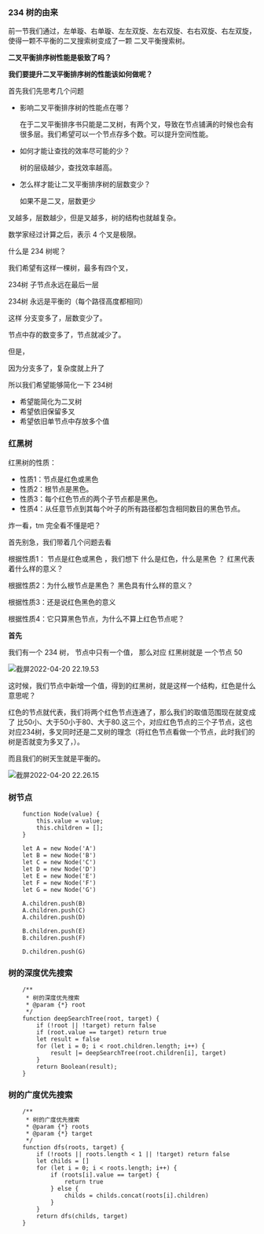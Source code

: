 ### 234 树的由来

前一节我们通过，左单璇、右单璇、左左双旋、左右双旋、右右双旋、右左双旋，使得一颗不平衡的二叉搜索树变成了一颗 二叉平衡搜索树。

**二叉平衡排序树性能是极致了吗？**

**我们要提升二叉平衡排序树的性能该如何做呢？**



首先我们先思考几个问题

+ 影响二叉平衡排序树的性能点在哪？

  在于二叉平衡排序书只能是二叉树，有两个叉，导致在节点铺满的时候也会有很多层。我们希望可以一个节点存多个数。可以提升空间性能。

+ 如何才能让查找的效率尽可能的少？

  树的层级越少，查找效率越高。

+ 怎么样才能让二叉平衡排序树的层数变少？

  如果不是二叉，层数更少



叉越多，层数越少，但是叉越多，树的结构也就越复杂。

数学家经过计算之后，表示 4 个叉是极限。



什么是 234 树呢？

我们希望有这样一棵树，最多有四个叉，



234树 子节点永远在最后一层

234树 永远是平衡的（每个路径高度都相同）



这样 分支变多了，层数变少了。

节点中存的数变多了，节点就减少了。

但是，

因为分支多了，复杂度就上升了

所以我们希望能够简化一下 234树

+ 希望能简化为二叉树
+ 希望依旧保留多叉
+ 希望依旧单节点中存放多个值





### 红黑树

红黑树的性质：

+ 性质1：节点是红色或黑色
+ 性质2：根节点是黑色。
+ 性质3：每个红色节点的两个子节点都是黑色。
+ 性质4：从任意节点到其每个叶子的所有路径都包含相同数目的黑色节点。



炸一看，tm 完全看不懂是吧？

首先别急，我们带着几个问题去看

根据性质1： 节点是红色或黑色 ，我们想下 什么是红色，什么是黑色 ？ 红黑代表着什么样的意义？

根据性质2：为什么根节点是黑色？ 黑色具有什么样的意义？

根据性质3：还是说红色黑色的意义

根据性质4：它只算黑色节点，为什么不算上红色节点呢？



**首先**

我们有一个 234 树， 节点中只有一个值， 那么对应 红黑树就是 一个节点 50



![截屏2022-04-20 22.19.53](/Problem/picture/红黑树-1.png)

这时候，我们节点中新增一个值，得到的红黑树，就是这样一个结构，红色是什么意思呢？

红色的节点就代表，我们将两个红色节点连通了，那么我们的取值范围现在就变成了 比50小、大于50小于80、大于80.这三个，对应红色节点的三个子节点，这也对应234树，多叉同时还是二叉树的理念（将红色节点看做一个节点，此时我们的树是否就变为多叉了，）。

而且我们的树天生就是平衡的。

![截屏2022-04-20 22.26.15](/Problem/picture/红黑树-2.png)


### 树节点
```
    function Node(value) {
        this.value = value;
        this.children = [];
    }

    let A = new Node('A')
    let B = new Node('B')
    let C = new Node('C')
    let D = new Node('D')
    let E = new Node('E')
    let F = new Node('F')
    let G = new Node('G')

    A.children.push(B)
    A.children.push(C)
    A.children.push(D)

    B.children.push(E)
    B.children.push(F)

    D.children.push(G)
```

### 树的深度优先搜索
```
    /**
     * 树的深度优先搜索
     * @param {*} root 
     */
    function deepSearchTree(root, target) {
        if (!root || !target) return false
        if (root.value == target) return true
        let result = false
        for (let i = 0; i < root.children.length; i++) {
            result |= deepSearchTree(root.children[i], target)
        }
        return Boolean(result);
    }
```


### 树的广度优先搜索
```
    /**
     * 树的广度优先搜索
     * @param {*} roots 
     * @param {*} target 
     */
    function dfs(roots, target) {
        if (!roots || roots.length < 1 || !target) return false
        let childs = []
        for (let i = 0; i < roots.length; i++) {
            if (roots[i].value == target) {
                return true
            } else {
                childs = childs.concat(roots[i].children)
            }
        }
        return dfs(childs, target)
    }
```
